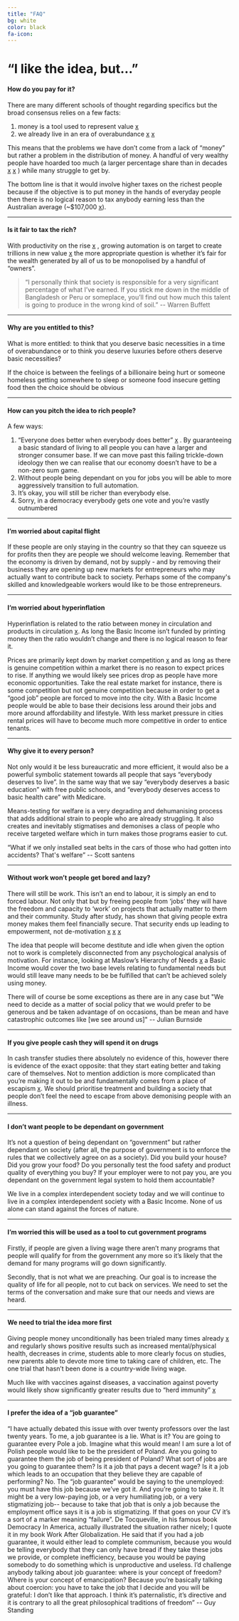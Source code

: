 ```yaml
---
title: "FAQ"
bg: white
color: black
fa-icon: 
---
```


# “I like the idea, but…”

#### How do you pay for it?

There are many different schools of thought regarding specifics but the broad consensus relies on  a few facts:
1. money is a tool used to represent value [x](https://youtu.be/InwVM6s7WoY)
2. we already live in an era of overabundance [x](https://www.domain.com.au/news/empty-homes-the-economic-reasons-behind-investors-keeping-properties-vacant-20170404-gvdc7l/) [x](https://theconversation.com/melbourne-wastes-200-kg-of-food-per-person-a-year-its-time-to-get-serious-60236) 

This means that the problems we have don’t come from a lack of “money” but rather a problem in the distribution of money. A handful of very wealthy people have hoarded too much (a larger percentage share than in decades [x](http://www.chartbookofeconomicinequality.com/inequality-by-country/australia/) [x](https://www.youtube.com/watch?v=0XaiP5rTKL0) ) while many struggle to get by. 

The bottom line is that it would involve higher taxes on the richest people because if the objective is to put money in the hands of everyday people then there is no logical reason to tax anybody earning less than the Australian average (~$107,000 [x](https://www.theguardian.com/business/grogonomics/2015/sep/10/australias-rich-are-getting-richer-everyone-else-is-stagnating)).

---

#### Is it fair to tax the rich?

With productivity on the rise [x](http://www.tradingeconomics.com/australia/productivity) , growing automation is on target to create trillions in new value [x](http://www.mckinsey.com/global-themes/digital-disruption/harnessing-automation-for-a-future-that-works) the more appropriate question is whether it’s fair for the wealth generated by all of us to be monopolised by a handful of “owners”. 

> “I personally think that society is responsible for a very significant percentage of what I’ve earned. If you stick me down in the middle of Bangladesh or Peru or someplace, you’ll find out how much this talent is going to produce in the wrong kind of soil.” -- Warren Buffett

---

#### Why are you entitled to this? 

What is more entitled: to think that you deserve basic necessities in a time of overabundance or to think you deserve luxuries before others deserve basic necessities? 

If the choice is between the feelings of a billionaire being hurt or someone homeless getting somewhere to sleep or someone food insecure getting food then the choice should be obvious

---

#### How can you pitch the idea to rich people? 

A few ways:
1. “Everyone does better when everybody does better” [x](https://www.washingtonpost.com/news/post-nation/wp/2016/03/21/why-a-rockerfeller-a-disney-and-other-millionaires-want-a-tax-hike-on-themselves/) . By guaranteeing a basic standard of living to all people you can have a larger and stronger consumer base. If we can move past this failing trickle-down ideology then we can realise that our economy doesn’t have to be a non-zero sum game.
2. Without people being dependant on you for jobs you will be able to more aggressively transition to full automation.
3. It’s okay, you will still be richer than everybody else.
4. Sorry, in a democracy everybody gets one vote and you’re vastly outnumbered

---

#### I’m worried about capital flight

If these people are only staying in the country so that they can squeeze us for profits then they are people we should welcome leaving. Remember that the economy is driven by demand, not by supply - and by removing their business they are opening up new markets for entrepreneurs who may actually want to contribute back to society. Perhaps some of the company's skilled and knowledgeable workers would like to be those entrepreneurs.

---

#### I’m worried about hyperinflation

Hyperinflation is related to the ratio between money in circulation and products in circulation [x](https://www.youtube.com/watch?v=afWqKcqntfs). As long the Basic Income isn’t funded by printing money then the ratio wouldn’t change and there is no logical reason to fear it.

Prices are primarily kept down by market competition [x](https://en.wikipedia.org/wiki/Competition_(economics)) and as long as there is genuine competition within a market there is no reason to expect prices to rise. If anything we would likely see prices drop as people have more economic opportunities. Take the real estate market for instance, there is some competition but not genuine competition because in order to get a “good job” people are forced to move into the city. With a Basic Income people would be able to base their decisions less around their jobs and more around affordability and lifestyle. With less market pressure in cities rental prices will have to become much more competitive in order to entice tenants. 

---

#### Why give it to every person?

Not only would it be less bureaucratic and more efficient, it would also be a powerful symbolic statement towards all people that says “everybody deserves to live”. In the same way that we say “everybody deserves a basic education” with free public schools, and “everybody deserves access to basic health care” with Medicare. 

Means-testing for welfare is a very degrading and dehumanising process that adds additional strain to people who are already struggling. It also creates and inevitably stigmatises and demonises a class of people who receive targeted welfare which in turn makes those programs easier to cut. 

“What if we only installed seat belts in the cars of those who had gotten into accidents? That's welfare” -- Scott santens

---

#### Without work won’t people get bored and lazy?

There will still be work. This isn’t an end to labour, it is simply an end to forced labour. Not only that but by freeing people from ‘jobs’ they will have the freedom and capacity to ‘work’ on projects that actually matter to them and their community. Study after study, has shown that giving people extra money makes them feel financially secure. That security ends up leading to empowerment, not de-motivation [x](http://www.techinsider.io/sam-altman-praises-basic-income-on-freakonomics-podcast-2016-4) [x](http://economics.mit.edu/files/10849) [x](http://www1.worldbank.org/prem/poverty/ie/dime_papers/1082.pdf)

The idea that people will become destitute and idle when given the option not to work is completely disconnected from any psychological analysis of motivation. For instance, looking at Maslow’s Hierarchy of Needs [x](https://en.wikipedia.org/wiki/Maslow%27s_hierarchy_of_needs) a Basic Income would cover the two base levels relating to fundamental needs but would still leave many needs to be be fulfilled that can’t be achieved solely using money. 

There will of course be some exceptions as there are in any case but "We need to decide as a matter of social policy that we would prefer to be generous and be taken advantage of on occasions, than be mean and have catastrophic outcomes like [we see around us]" -- Julian Burnside

---

#### If you give people cash they will spend it on drugs

In cash transfer studies there absolutely no evidence of this, however there is evidence of the exact opposite: that they start eating better and taking care of themselves.
Not to mention addiction is more complicated than you’re making it out to be and fundamentally comes from a place of escapism [x](https://www.youtube.com/watch?v=PY9DcIMGxMs). We should prioritise treatment and building a society that people don’t feel the need to escape from above demonising people with an illness.

---

#### I don’t want people to be dependant on government

It’s not a question of being dependant on “government” but rather dependant on society (after all, the purpose of government is to enforce the rules that we collectively agree on as a society). Did you build your house? Did you grow your food? Do you personally test the food safety and product quality of everything you buy? If your employer were to not pay you, are you dependant on the government legal system to hold them accountable? 

We live in a complex interdependent society today and we will continue to live in a complex interdependent society with a Basic Income. None of us alone can stand against the forces of nature. 

---

#### I’m worried this will be used as a tool to cut government programs

Firstly, if people are given a living wage there aren’t many programs that people will qualify for from the government any more so it’s likely that the demand for many programs will go down significantly.

Secondly, that is not what we are preaching. Our goal is to increase the quality of life for all people, not to cut back on services. We need to set the terms of the conversation and make sure that our needs and views are heard.

---

#### We need to trial the idea more first

Giving people money unconditionally has been trialed many times already [x](https://www.reddit.com/r/BasicIncome/wiki/index#wiki_that.27s_all_very_well.2C_but_where.27s_the_evidence.3F) and regularly shows positive results such as increased mental/physical health, decreases in crime, students able to more clearly focus on studies, new parents able to devote more time to taking care of children, etc. The one trial that hasn’t been done is a country-wide living wage. 

Much like with vaccines against diseases, a vaccination against poverty would likely show significantly greater results due to “herd immunity” [x](https://www.theguardian.com/society/ng-interactive/2015/feb/05/-sp-watch-how-measles-outbreak-spreads-when-kids-get-vaccinated) 

---

#### I prefer the idea of a “job guarantee”

“I have actually debated this issue with over twenty professors over the last twenty years. To me, a job guarantee is a lie. What is it? You are going to guarantee every Pole a job. Imagine what this would mean! I am sure a lot of Polish people would like to be the president of Poland. Are you going to guarantee them the job of being president of Poland? What sort of jobs are you going to guarantee them? Is it a job that pays a decent wage? Is it a job which leads to an occupation that they believe they are capable of performing? No. The “job guarantee” would be saying to the unemployed: you must have this job because we’ve got it. And you’re going to take it. It might be a very low-paying job, or a very humiliating job, or a very stigmatizing job-- because to take that job that is only a job because the employment office says it is a job is stigmatizing. If that goes on your CV it’s a sort of a marker meaning “failure”. De Tocqueville, in his famous book Democracy In America, actually illustrated the situation rather nicely; I quote it in my book Work After Globalization. He said that if you had a job guarantee, it would either lead to complete communism, because you would be telling everybody that they can only have bread if they take these jobs we provide, or complete inefficiency, because you would be paying somebody to do something which is unproductive and useless. I’d challenge anybody talking about job guarantee: where is your concept of freedom? Where is your concept of emancipation? Because you’re basically talking about coercion: you have to take the job that I decide and you will be grateful: I don’t like that approach. I think it’s paternalistic, it’s directive and it is contrary to all the great philosophical traditions of freedom” -- Guy Standing
